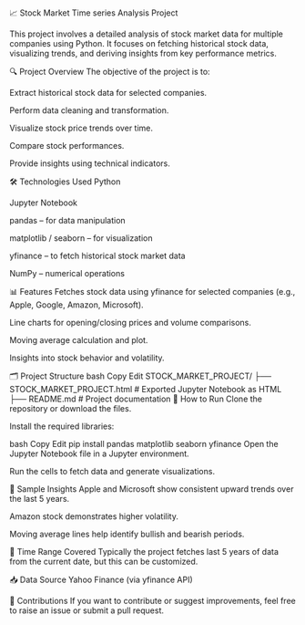 
📈 Stock Market Time series Analysis Project

This project involves a detailed analysis of stock market data for multiple companies using Python. It focuses on fetching historical stock data, visualizing trends, and deriving insights from key performance metrics.

🔍 Project Overview
The objective of the project is to:

Extract historical stock data for selected companies.

Perform data cleaning and transformation.

Visualize stock price trends over time.

Compare stock performances.

Provide insights using technical indicators.

🛠 Technologies Used
Python

Jupyter Notebook

pandas – for data manipulation

matplotlib / seaborn – for visualization

yfinance – to fetch historical stock market data

NumPy – numerical operations

📊 Features
Fetches stock data using yfinance for selected companies (e.g., Apple, Google, Amazon, Microsoft).

Line charts for opening/closing prices and volume comparisons.

Moving average calculation and plot.

Insights into stock behavior and volatility.

🗂 Project Structure
bash
Copy
Edit
STOCK_MARKET_PROJECT/
├── STOCK_MARKET_PROJECT.html  # Exported Jupyter Notebook as HTML
├── README.md                  # Project documentation
🚀 How to Run
Clone the repository or download the files.

Install the required libraries:

bash
Copy
Edit
pip install pandas matplotlib seaborn yfinance
Open the Jupyter Notebook file in a Jupyter environment.

Run the cells to fetch data and generate visualizations.

📌 Sample Insights
Apple and Microsoft show consistent upward trends over the last 5 years.

Amazon stock demonstrates higher volatility.

Moving average lines help identify bullish and bearish periods.

📅 Time Range Covered
Typically the project fetches last 5 years of data from the current date, but this can be customized.

📥 Data Source
Yahoo Finance (via yfinance API)

🤝 Contributions
If you want to contribute or suggest improvements, feel free to raise an issue or submit a pull request.














